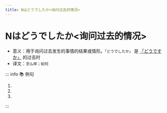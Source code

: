 ```yaml
---
title: Nはどうでしたか<询问过去的情况>
---
```


# Nはどうでしたか<询问过去的情况>

- 意义：用于询问过去发生的事情的结果或情形。`「どうでしたか」` 是 [「どうですか」](./1-4-2.md) 的过去时
- 译文：`怎么样；如何`

::: info :books: 例句

1. <grammer-content sentence="[王/おう]さん、[昨日/きのう]の[試験/しけん]は**どうでしたか**。" trans='小王，昨儿个实验怎么样？' />
1. <grammer-content sentence="[一/いち][年生/ねんせい]の[時/とき]の[相互/そうご][学習/がくしゅう]は**どうでしたか**。" trans='一年级那会儿的相互学习怎么样？' />
1. <grammer-content sentence="[今日/きょう]の[天気/てんき]は**どうでしたか**。" trans='今天的天气如何？' />

:::
